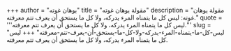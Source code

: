 +++
author = "يوهان غوته"
title = "مقولة يوهان غوته"
description = "مقولة يوهان غوته: ليس كل ما يتمناه المرء يدركه، ولا كل ما يستحق أن يعرف تتم معرفته."
quote = '''ليس كل ما يتمناه المرء يدركه، ولا كل ما يستحق أن يعرف تتم معرفته.'''
slug = "ليس-كل-ما-يتمناه-المرء-يدركه-ولا-كل-ما-يستحق-أن-يعرف-تتم-معرفته"
+++
ليس كل ما يتمناه المرء يدركه، ولا كل ما يستحق أن يعرف تتم معرفته.
